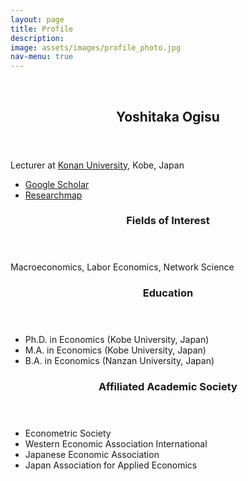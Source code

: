 ```yaml
---
layout: page
title: Profile
description: 
image: assets/images/profile_photo.jpg
nav-menu: true
---
```


<!-- Main -->
<div id="main">

<section class="wrapper">
  <section id="one" class="spotlights">
    <section >
      <br>
    </section>
    <section class="scroll-fade">
      <div class="content">
        <div class="inner">
          <header class="major">
            <h2>Yoshitaka Ogisu</h2>
          </header>
          <p>Lecturer at <a href="https://www.konan-u.ac.jp/">Konan University</a>, Kobe, Japan</p>
          <ul>
            <li> <a href="https://scholar.google.co.jp/citations?user=olbpst8AAAAJ">Google Scholar</a></li>
            <li> <a href="https://researchmap.jp/yoshitaka_ogisu">Researchmap</a></li>
          </ul>
          <div>
            <header>
              <h3>Fields of Interest</h3>
            </header>
            <p>Macroeconomics, Labor Economics, Network Science</p>
            <header>
              <h3>Education</h3>
            </header>
            <div>
              <ul>
                <li>Ph.D. in Economics (Kobe University, Japan)</li>
                <li>M.A. in Economics (Kobe University, Japan)</li>
                <li>B.A. in Economics (Nanzan University, Japan)</li>
              </ul>
            </div>
            <header>
              <h3>Affiliated Academic Society</h3>
            </header>
            <div>
              <ul>
                <li>Econometric Society</li>
                <li>Western Economic Association International</li>
                <li>Japanese Economic Association</li>
                <li>Japan Association for Applied Economics</li>
              </ul>
            </div>
          </div>
        </div>
      </div>
      <div class="image">
        <img src="{{ 'assets/images/profile_photo.jpg' | relative_url }}" alt="" data-position="center center" />
      </div>
    </section>
    <section>
      <br>
    </section>
  </section>
</section>

</div>